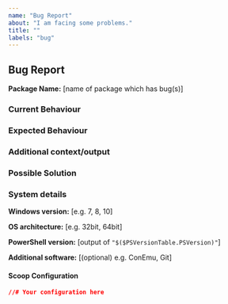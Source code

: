 ```yaml
---
name: "Bug Report"
about: "I am facing some problems."
title: ""
labels: "bug"
---
```


<!--
  By opening this issue you confirm that you have searched for similar issues/PRs here already.
  Failing to do so will most likely result in closing of this issue without any explanation.
  Incomplete form details below might also result in closing of the issue.
-->

<!--
  If your app data is lost after update, likely it's because folder that contain user data in the app directory isn't set as persist folder in the app manifest.
  If this happen, please tell me what's the folder path that contain those user data when you create a new issue. It will help me a lot to fix it.
  As a temporary solution, you can go to `%userprofile%\scoop\apps\<app-name>\` and go to older version folder to recover your data and paste it in the new version folder.
-->

## Bug Report

**Package Name:** [name of package which has bug(s)]

### Current Behaviour

<!-- A clear and concise description of the behaviour. -->

### Expected Behaviour

<!-- A clear and concise description of what you expected to happen. -->

### Additional context/output

<!-- Add any other context about the problem here. If applicable, paste terminal output here to help explain. -->

### Possible Solution

<!--- Only if you have suggestions on a fix for the bug -->

### System details

**Windows version:** [e.g. 7, 8, 10]

**OS architecture:** [e.g. 32bit, 64bit]

**PowerShell version:** [output of `"$($PSVersionTable.PSVersion)"`]

**Additional software:** [(optional) e.g. ConEmu, Git]

#### Scoop Configuration
<!-- Can be found in  ~/.config/scoop/config.json -->

```json
//# Your configuration here
```
